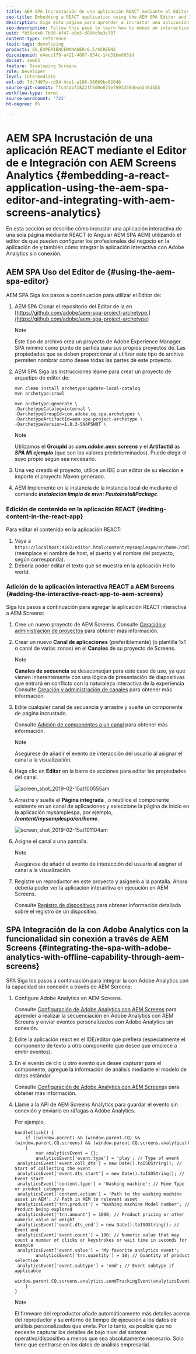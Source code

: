 ```yaml
---
title: AEM SPA Incrustación de una aplicación REACT mediante el Editor de e Integración con AEM Screens Analytics
seo-title: Embedding a REACT application using the AEM SPA Editor and Integrating with AEM Screens Analytics
description: Siga esta página para aprender a incrustar una aplicación interactiva de una sola página mediante REACT (o Angular AEM SPA AEM) utilizando el editor de que pueden configurar los profesionales del negocio en el entorno de y también para integrar la aplicación interactiva con Adobe Analytics sin conexión.
seo-description: Follow this page to learn how to embed an interactive single page application using REACT (or Angular) using the AEM SPA editor that can be configured by business professionals in AEM and also how to integrate your interactive application with offline Adobe Analytics.
uuid: fb56ede0-7b36-4f47-b9e5-d806c9a3c707
content-type: reference
topic-tags: developing
products: SG_EXPERIENCEMANAGER/6.5/SCREENS
discoiquuid: e4ecc179-e421-4687-854c-14d31bed031d
docset: aem65
feature: Developing Screens
role: Developer
level: Intermediate
exl-id: 7dc7d07e-cd94-4ce1-a106-98669be62046
source-git-commit: ffc44dbf1822ff4d0e875ef693d48dece248d555
workflow-type: tm+mt
source-wordcount: '723'
ht-degree: 0%

---
```


# AEM SPA Incrustación de una aplicación REACT mediante el Editor de e Integración con AEM Screens Analytics {#embedding-a-react-application-using-the-aem-spa-editor-and-integrating-with-aem-screens-analytics}

En esta sección se describe cómo incrustar una aplicación interactiva de una sola página mediante REACT (o Angular AEM SPA AEM) utilizando el editor de que pueden configurar los profesionales del negocio en la aplicación de y también cómo integrar la aplicación interactiva con Adobe Analytics sin conexión.

## AEM SPA Uso del Editor de {#using-the-aem-spa-editor}

AEM SPA Siga los pasos a continuación para utilizar el Editor de:

1. AEM SPA Clonar el repositorio del Editor de la en [https://github.com/adobe/aem-spa-project-archetype.](https://github.com/adobe/aem-spa-project-archetype)

   >[!NOTE]
   >
   >Este tipo de archivo crea un proyecto de Adobe Experience Manager SPA mínimo como punto de partida para sus propios proyectos de. Las propiedades que se deben proporcionar al utilizar este tipo de archivo permiten nombrar como desee todas las partes de este proyecto.

1. AEM SPA Siga las instrucciones léame para crear un proyecto de arquetipo de editor de:

   ```
   mvn clean install archetype:update-local-catalog
   mvn archetype:crawl
   
   mvn archetype:generate \
   -DarchetypeCatalog=internal \
   -DarchetypeGroupId=com.adobe.cq.spa.archetypes \
   -DarchetypeArtifactId=aem-spa-project-archetype \
   -DarchetypeVersion=1.0.3-SNAPSHOT \
   ```

   >[!NOTE]
   >
   >Utilizamos el **GroupId** as ***com.adobe.aem.screens*** y el **ArtifactId** as ***SPA Mi ejemplo*** (que son los valores predeterminados). Puede elegir el suyo propio según sea necesario.

1. Una vez creado el proyecto, utilice un IDE o un editor de su elección e importe el proyecto Maven generado.
1. AEM Implemente en la instancia de la instancia local de mediante el comando ***instalación limpia de mvn: PautoInstallPackage***.

### Edición de contenido en la aplicación REACT {#editing-content-in-the-react-app}

Para editar el contenido en la aplicación REACT:

1. Vaya a `https://localhost:4502/editor.html/content/mysamplespa/en/home.html` (reemplace el nombre de host, el puerto y el nombre del proyecto, según corresponda).
1. Debería poder editar el texto que se muestra en la aplicación Hello world.

### Adición de la aplicación interactiva REACT a AEM Screens {#adding-the-interactive-react-app-to-aem-screens}

Siga los pasos a continuación para agregar la aplicación REACT interactiva a AEM Screens:

1. Cree un nuevo proyecto de AEM Screens. Consulte [Creación y administración de proyectos](creating-a-screens-project.md) para obtener más información.

1. Crear un nuevo **Canal de aplicaciones** (preferiblemente) (o plantilla 1x1 o canal de varias zonas) en el **Canales** de su proyecto de Screens.

   >[!NOTE]
   >**Canales de secuencia** se desaconsejan para este caso de uso, ya que vienen inherentemente con una lógica de presentación de diapositivas que entrará en conflicto con la naturaleza interactiva de la experiencia
   >Consulte [Creación y administración de canales](managing-channels.md) para obtener más información.


1. Edite cualquier canal de secuencia y arrastre y suelte un componente de página incrustado.

   Consulte [Adición de componentes a un canal](adding-components-to-a-channel.md) para obtener más información.

   >[!NOTE]
   >
   >Asegúrese de añadir el evento de interacción del usuario al asignar el canal a la visualización.

1. Haga clic en **Editar** en la barra de acciones para editar las propiedades del canal.

   ![screen_shot_2019-02-15at100555am](assets/screen_shot_2019-02-15at100555am.png)

1. Arrastre y suelte el **Página integrada** , o reutilice el componente existente en un canal de aplicaciones y seleccione la página de inicio en la aplicación mysamplespa, por ejemplo, ***/content/mysamplespa/en/home***.

   ![screen_shot_2019-02-15at101104am](assets/screen_shot_2019-02-15at101104am.png)

1. Asigne el canal a una pantalla.

   >[!NOTE]
   >Asegúrese de añadir el evento de interacción del usuario al asignar el canal a la visualización.

1. Registre un reproductor en este proyecto y asígnelo a la pantalla. Ahora debería poder ver la aplicación interactiva en ejecución en AEM Screens.

   Consulte [Registro de dispositivos](device-registration.md) para obtener información detallada sobre el registro de un dispositivo.

## SPA Integración de la con Adobe Analytics con la funcionalidad sin conexión a través de AEM Screens {#integrating-the-spa-with-adobe-analytics-with-offline-capability-through-aem-screens}

SPA Siga los pasos a continuación para integrar la con Adobe Analytics con la capacidad sin conexión a través de AEM Screens:

1. Configure Adobe Analytics en AEM Screens.

   Consulte [Configuración de Adobe Analytics con AEM Screens](configuring-adobe-analytics-aem-screens.md) para aprender a realizar la secuenciación en Adobe Analytics con AEM Screens y enviar eventos personalizados con Adobe Analytics sin conexión.

1. Edite la aplicación react en el IDE/editor que prefiera (especialmente el componente de texto u otro componente que desee que empiece a emitir eventos).
1. En el evento de clic u otro evento que desee capturar para el componente, agregue la información de análisis mediante el modelo de datos estándar.

   Consulte [Configuración de Adobe Analytics con AEM Screens](configuring-adobe-analytics-aem-screens.md)s para obtener más información.

1. Llame a la API de AEM Screens Analytics para guardar el evento sin conexión y enviarlo en ráfagas a Adobe Analytics.

   Por ejemplo,

   ```
   handleClick() {
       if ((window.parent) && (window.parent.CQ) && (window.parent.CQ.screens) && (window.parent.CQ.screens.analytics))
       {
           var analyticsEvent = {};
           analyticsEvent['event.type'] = 'play'; // Type of event
    analyticsEvent['event.coll_dts'] = new Date().toISOString(); // Start of collecting the event
    analyticsEvent['event.dts_start'] = new Date().toISOString(); // Event start
    analyticsEvent['content.type'] = 'Washing machine'; // Mime Type or product category
    analyticsEvent['content.action'] = 'Path to the washing machine asset in AEM'; // Path in AEM to relevant asset
    analyticsEvent['trn.product'] = 'Washing machine Model number'; // Product being explored
    analyticsEvent['trn.amount'] = 1000; // Product pricing or other numeric value or weight
    analyticsEvent['event.dts_end'] = new Date().toISOString(); // Event end
    analyticsEvent['event.count'] = 100; // Numeric value that may count a number of clicks or keystrokes or wait time in seconds for example
    analyticsEvent['event.value'] = 'My favorite analytics event';
           analyticsEvent['trn.quantity'] = 10; // Quantity of product selection
    analyticsEvent['event.subtype'] = 'end'; // Event subtype if applicable
    window.parent.CQ.screens.analytics.sendTrackingEvent(analyticsEvent);
       }
   }
   ```

   >[!NOTE]
   >
   >El firmware del reproductor añade automáticamente más detalles acerca del reproductor y su entorno de tiempo de ejecución a los datos de análisis personalizados que envía. Por lo tanto, es posible que no necesite capturar los detalles de bajo nivel del sistema operativo/dispositivo a menos que sea absolutamente necesario. Solo tiene que centrarse en los datos de análisis empresarial.
